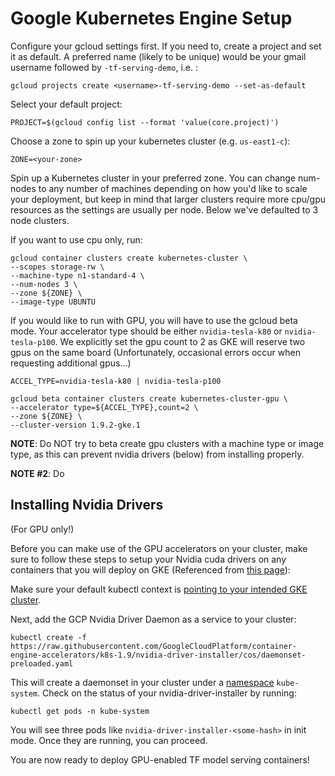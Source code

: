 # Google Kubernetes Engine Setup

Configure your gcloud settings first. If you need to, create a project
and set it as default. A preferred name (likely to be unique) would be
your gmail username followed by `-tf-serving-demo`, i.e. :
```
gcloud projects create <username>-tf-serving-demo --set-as-default
```

Select your default project:
```
PROJECT=$(gcloud config list --format 'value(core.project)')
```

Choose a zone to spin up your kubernetes cluster (e.g. `us-east1-c`):
```
ZONE=<your-zone>
```

Spin up a Kubernetes cluster in your preferred zone. You can change num-nodes to
any number of machines depending on how you'd like to scale your deployment, but
keep in mind that larger clusters require more cpu/gpu resources as the settings
are usually per node. Below we've defaulted to 3 node clusters.

If you want to use cpu only, run:

```
gcloud container clusters create kubernetes-cluster \
--scopes storage-rw \
--machine-type n1-standard-4 \
--num-nodes 3 \
--zone ${ZONE} \
--image-type UBUNTU
```

If you would like to run with GPU, you will have to use the gcloud beta mode.
Your accelerator type should be either `nvidia-tesla-k80` or
`nvidia-tesla-p100`. We explicitly set the gpu count to 2 as GKE will reserve
two gpus on the same board (Unfortunately, occasional errors occur when
requesting additional gpus...)

```
ACCEL_TYPE=nvidia-tesla-k80 | nvidia-tesla-p100
```

```
gcloud beta container clusters create kubernetes-cluster-gpu \
--accelerator type=${ACCEL_TYPE},count=2 \
--zone ${ZONE} \
--cluster-version 1.9.2-gke.1

```

**NOTE**: Do NOT try to beta create gpu clusters with a machine type or image
type, as this can prevent nvidia drivers (below) from installing properly. 

**NOTE #2**: Do

## Installing Nvidia Drivers

(For GPU only!)

Before you can make use of the GPU accelerators on your cluster, make sure to
follow these steps to setup your Nvidia cuda drivers on any containers that you
will deploy on GKE (Referenced from
[this page](https://cloud.google.com/kubernetes-engine/docs/concepts/gpus)):

Make sure your default kubectl context is
[pointing to your intended GKE cluster](KUBECTL_BASICS.md).

Next, add the GCP Nvidia Driver Daemon as a service to your cluster:
```
kubectl create -f https://raw.githubusercontent.com/GoogleCloudPlatform/container-engine-accelerators/k8s-1.9/nvidia-driver-installer/cos/daemonset-preloaded.yaml
```

This will create a daemonset in your cluster under a
[namespace](https://kubernetes.io/docs/concepts/overview/working-with-objects/namespaces/) 
`kube-system`. Check on the status of your nvidia-driver-installer by running:

```
kubectl get pods -n kube-system
```

You will see three pods like `nvidia-driver-installer-<some-hash>` in init
mode. Once they are running, you can proceed.

You are now ready to deploy GPU-enabled TF model serving containers!


